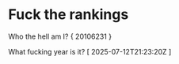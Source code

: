 # Fuck the rankings

Who the hell am I?
{ 20106231 }

What fucking year is it?
[ 2025-07-12T21:23:20Z ]
